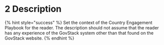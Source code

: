 # 2 Description

{% hint style="success" %}
Set the context of the Country Engagement Playbook for the reader. The description should not assume that the reader has any experience of the GovStack system other than that found on the GovStack website.
{% endhint %}
